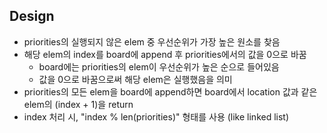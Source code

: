 ## Design

- priorities의 실행되지 않은 elem 중 우선순위가 가장 높은 원소를 찾음
- 해당 elem의 index를 board에 append 후 priorities에서의 값을 0으로 바꿈
  - board에는 priorities의 elem이 우선순위가 높은 순으로 들어있음
  - 값을 0으로 바꿈으로써 해당 elem은 실행했음을 의미
- priorities의 모든 elem을 board에 append하면 board에서 location 값과 같은 elem의 (index + 1)을 return
- index 처리 시, "index % len(priorities)" 형태를 사용 (like linked list)
